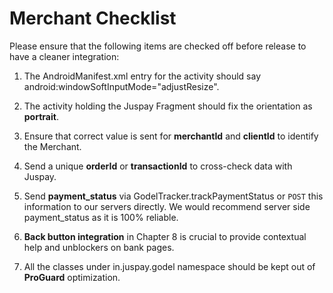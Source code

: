 # Merchant Checklist

Please ensure that the following items are checked off before release to have a cleaner integration:

1. The AndroidManifest.xml entry for the activity should say android:windowSoftInputMode="adjustResize".

2. The activity holding the Juspay Fragment should fix the orientation as **portrait**.

3. Ensure that correct value is sent for **merchantId** and **clientId** to identify the Merchant.

4. Send a unique **orderId** or **transactionId** to cross-check data with Juspay.

5. Send **payment_status** via GodelTracker.trackPaymentStatus or `POST` this information to our servers directly. We would recommend server side payment_status as it is 100% reliable.

6. **Back button integration** in Chapter 8 is crucial to provide contextual help and unblockers on bank pages.

7. All the classes under in.juspay.godel namespace should be kept out of **ProGuard** optimization.
